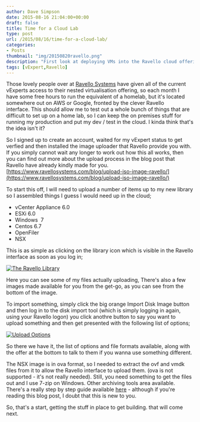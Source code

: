 ```yaml
---
author: Dave Simpson
date: 2015-08-16 21:04:00+00:00
draft: false
title: Time for a Cloud Lab
type: post
url: /2015/08/16/time-for-a-cloud-lab/
categories:
- Posts
thumbnail: "img/20150820ravello.png"
description: "First look at deploying VMs into the Ravello cloud offering for vExperts"
tags: [vExpert,Ravello]
---
```


Those lovely people over at [Ravello Systems](https://www.ravellosystems.com/) have given all of the current vExperts access to their nested virtualisation offering, so each month I have some free hours to run the equivalent of a homelab, but it's located somewhere out on AWS or Google, fronted by the clever Ravello interface. This should allow me to test out a whole bunch of things that are difficult to set up on a home lab, so I can keep the on premises stuff for running my production and put my dev / test in the cloud. I kinda think that's the idea isn't it?  
  
So I signed up to create an account, waited for my vExpert status to get verfied and then installed the image uploader that Ravello provide you with. If you simply cannot wait any longer to work out how this all works, then you can find out more about the upload process in the blog post that Ravello have already kindly made for you. [https://www.ravellosystems.com/blog/upload-iso-image-ravello/](https://www.ravellosystems.com/blog/upload-iso-image-ravello/)  

To start this off, I will need to upload a number of items up to my new library so I assembled things I guess I would need up in the cloud;  

  * vCenter Appliance 6.0
  * ESXi 6.0
  * Windows  7
  * Centos 6.7
  * OpenFiler
  * NSX
  
This is as simple as clicking on the library icon which is visible in the Ravello interface as soon as you log in;  

[![The Ravello Library](/img/20150816rav101.png)](/img/20150816rav101.png)

Here you can see some of my files actually uploading, There's also a few images made available for you from the get-go, as you can see from the bottom of the image. 

To import something, simply click the big orange Import Disk Image button and then log in to the disk import tool (which is simply logging in again, using your Ravello logon) you click anothre button to say you want to upload something and then get presented with the following list of options;  

[![Upload Options](/img/20150816rav102.png)](/img/20150816rav102.png)
 
So there we have it, the list of options and file formats available, along with the offer at the bottom to talk to them if you wanna use something different.  

The NSX image is in ova format, so I needed to extract the ovf and vmdk files from it to allow the Ravello interface to upload them. (ova is not supported - it's not really needed). Still, you need something to get the files out and I use 7-zip on Windows. Other archiving tools area available. There's a really step by step guide available [here](http://www.simplehelp.net/2015/08/11/how-to-open-tar-gz-files-in-windows-10/) - although if you're reading this blog post, I doubt that this is new to you.  
  
So, that's a start, getting the stuff in place to get building. that will come next.  
